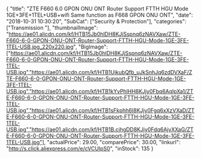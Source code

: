 {
	"title": "ZTE F660 6.0 GPON ONU ONT Router Support FTTH HGU Mode 1GE+3FE+1TEL+USB+wifi Same function as F668 GPON ONU ONT",
	"date": "2018-10-31 10:30:20",
	"SubCat": ["Security & Protection"],
	"categories": ["Transmission "],
	"thumbnailImage": "https://ae01.alicdn.com/kf/HTB15Jb0hlDH8KJjSspnq6zNAVXaw/ZTE-F660-6-0-GPON-ONU-ONT-Router-Support-FTTH-HGU-Mode-1GE-3FE-1TEL-USB.jpg_220x220.jpg",
	"BigImage": ["https://ae01.alicdn.com/kf/HTB15Jb0hlDH8KJjSspnq6zNAVXaw/ZTE-F660-6-0-GPON-ONU-ONT-Router-Support-FTTH-HGU-Mode-1GE-3FE-1TEL-USB.jpg","https://ae01.alicdn.com/kf/HTB1UjkubQfb_uJkSnhJq6zdDVXaF/ZTE-F660-6-0-GPON-ONU-ONT-Router-Support-FTTH-HGU-Mode-1GE-3FE-1TEL-USB.jpg","https://ae01.alicdn.com/kf/HTB1kYvPhlHH8KJjy0Fbq6AqlpXa1/ZTE-F660-6-0-GPON-ONU-ONT-Router-Support-FTTH-HGU-Mode-1GE-3FE-1TEL-USB.jpg","https://ae01.alicdn.com/kf/HTB1sFkphh6I8KJjy0Fgq6xXzVXaD/ZTE-F660-6-0-GPON-ONU-ONT-Router-Support-FTTH-HGU-Mode-1GE-3FE-1TEL-USB.jpg","https://ae01.alicdn.com/kf/HTB1B.cjhgDD8KJjy0Fdq6AjvXXaG/ZTE-F660-6-0-GPON-ONU-ONT-Router-Support-FTTH-HGU-Mode-1GE-3FE-1TEL-USB.jpg"],
	"actualPrice": 29.00,
	"comparePrice": 30.00,
	"linkurl": "http://s.click.aliexpress.com/e/cVCUIpS0",
	"inStock": 135
}
